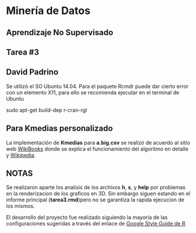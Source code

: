 # Minería de Datos
## Aprendizaje No Supervisado
## Tarea #3

## David Padrino


Se utilizó el SO Ubuntu 14.04.
Para el paquete Rcmdr puede dar cierto error con un elemento X11, para ello se recomienda ejecutar en el terminal de Ubuntu

sudo apt-get build-dep r-cran-rgl

## Para Kmedias personalizado
La implementación de __Kmedias__ para __a.big.csv__ se realizó de acuerdo al sitio web [WikiBooks](https://en.wikibooks.org/wiki/Data_Mining_Algorithms_In_R/Clustering/K-Means) donde se explica el funcionamiento del algoritmo en detalle y [Wikipedia](https://es.wikipedia.org/wiki/K-means).

## NOTAS
Se realizaron aparte los analisis de los archivos __h__, __s__, y __help__ por problemas en la renderizacion de los graficos en 3D.
Sin embargo siguen estando en el informe principal (__tarea3.rmd__)pero no se garantiza la rapida ejecucion de los mismos.


El desarrollo del proyecto fue realizado siguiendo la mayoría de las configuraciones sugeridas a través del enlace de [Google Style Guide de R](https://google.github.io/styleguide/Rguide.xml)
